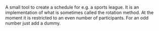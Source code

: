 A small tool to create a schedule for e.g. a sports league. It is an implementation of what is sometimes called the rotation method. At the moment it is restricted to an even number of participants. For an odd number just add a dummy.
